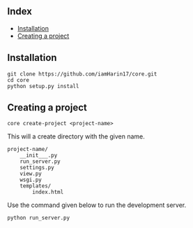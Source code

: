 ## Index
* [Installation](#installation)
* [Creating a project](#creating-a-project)

## Installation
```
git clone https://github.com/iamHarin17/core.git
cd core
python setup.py install
```

## Creating a project
```
core create-project <project-name>
```
This will a create directory with the given name.
```
project-name/
    __init___.py
    run_server.py
    settings.py
    view.py
    wsgi.py
    templates/
        index.html
```
Use the command given below to run the development server. 
```
python run_server.py
```
